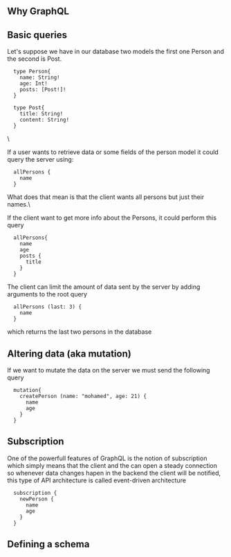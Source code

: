 ## Why GraphQL


## Basic queries
Let's suppose we have in our database two models
the first one Person and the second is Post.

```
  type Person{
    name: String!
    age: Int!
    posts: [Post!]!
  }

  type Post{
    title: String!
    content: String!
  }
```

\\

If a user wants to retrieve data or some fields of 
the person model it could query the server using:
```
  allPersons {
    name
  }
```
What does that mean is that the client wants all persons
but just their names.\\

If the client want to get more info about the Persons, it
could perform this query
```
  allPersons{
    name
    age
    posts {
      title
    }
  }
```

The client can limit the amount of data sent by the server
by adding arguments to the root query

```
  allPersons (last: 3) {
    name
  }
```
which returns the last two persons in the database


## Altering data (aka mutation)
If we want to mutate the data on the server we must 
send the following query
```
  mutation{
    createPerson (name: "mohamed", age: 21) {
      name
      age
    }
  }
```

## Subscription
One of the powerfull features of GraphQL is the notion
of subscription which simply means that the client and
the can open a steady connection so whenever data changes
hapen in the backend the client will be notified, this
type of API architecture is called event-driven architecture

```
  subscription {
    newPerson {
      name
      age
    }
  }
```

## Defining a schema


